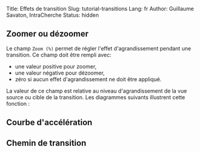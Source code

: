 Title: Effets de transition
Slug: tutorial-transitions
Lang: fr
Author: Guillaume Savaton, IntraCherche
Status: hidden

Zoomer ou dézoomer
------------------

Le champ `Zoom (%)` permet de régler l'effet d'agrandissement pendant 
une transition. Ce champ doit être rempli avec:

- une valeur positive pour zoomer,
- une valeur négative pour dézoomer,
- zéro si aucun effet d'agrandissement ne doit être appliqué.

La valeur de ce champ est relative 
au niveau d'agrandissement de la vue source ou cible de la transition.
Les diagrammes suivants illustrent cette fonction&nbsp;:


Courbe d'accélération
---------------------


Chemin de transition
--------------------


